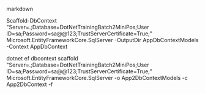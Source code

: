 markdown

Scaffold-DbContext "Server=.;Database=DotNetTrainingBatch2MiniPos;User ID=sa;Password=sa@@123;TrustServerCertificate=True;" Microsoft.EntityFrameworkCore.SqlServer -OutputDir AppDbContextModels -Context AppDbContext

dotnet ef dbcontext scaffold "Server=.;Database=DotNetTrainingBatch2MiniPos;User ID=sa;Password=sa@@123;TrustServerCertificate=True;" Microsoft.EntityFrameworkCore.SqlServer -o App2DbContextModels -c App2DbContext -f